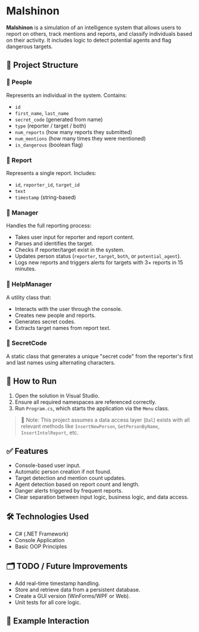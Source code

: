 # Malshinon

**Malshinon** is a simulation of an intelligence system that allows users to report on others, track mentions and reports, and classify individuals based on their activity. It includes logic to detect potential agents and flag dangerous targets.

## 🧩 Project Structure

### 🔹 People
Represents an individual in the system. Contains:
- `id`
- `first_name`, `last_name`
- `secret_code` (generated from name)
- `type` (reporter / target / both)
- `num_reports` (how many reports they submitted)
- `num_mentions` (how many times they were mentioned)
- `is_dangerous` (boolean flag)

### 🔹 Report
Represents a single report. Includes:
- `id`, `reporter_id`, `target_id`
- `text`
- `timestamp` (string-based)

### 🔹 Manager
Handles the full reporting process:
- Takes user input for reporter and report content.
- Parses and identifies the target.
- Checks if reporter/target exist in the system.
- Updates person status (`reporter`, `target`, `both`, or `potential_agent`).
- Logs new reports and triggers alerts for targets with 3+ reports in 15 minutes.

### 🔹 HelpManager
A utility class that:
- Interacts with the user through the console.
- Creates new people and reports.
- Generates secret codes.
- Extracts target names from report text.

### 🔹 SecretCode
A static class that generates a unique "secret code" from the reporter's first and last names using alternating characters.

## 🚀 How to Run

1. Open the solution in Visual Studio.
2. Ensure all required namespaces are referenced correctly.
3. Run `Program.cs`, which starts the application via the `Menu` class.

> 📌 Note: This project assumes a data access layer (`Dal`) exists with all relevant methods like `InsertNewPerson`, `GetPersonByName`, `InsertIntelReport`, etc.

## ✅ Features

- Console-based user input.
- Automatic person creation if not found.
- Target detection and mention count updates.
- Agent detection based on report count and length.
- Danger alerts triggered by frequent reports.
- Clear separation between input logic, business logic, and data access.

## 🛠 Technologies Used

- C# (.NET Framework)
- Console Application
- Basic OOP Principles

## 🗂 TODO / Future Improvements

- Add real-time timestamp handling.
- Store and retrieve data from a persistent database.
- Create a GUI version (WinForms/WPF or Web).
- Unit tests for all core logic.

## 📁 Example Interaction
